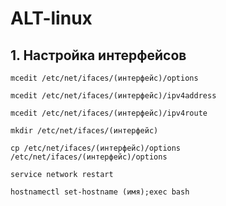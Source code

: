 # ALT-linux
## 1. Настройка интерфейсов
```
mcedit /etc/net/ifaces/(интерфейс)/options
```
```
mcedit /etc/net/ifaces/(интерфейс)/ipv4address
```
```
mcedit /etc/net/ifaces/(интерфейс)/ipv4route
```
```
mkdir /etc/net/ifaces/(интерфейс)
```
```
cp /etc/net/ifaces/(интерфейс)/options /etc/net/ifaces/(интерфейс)/options
```
```
service network restart
```
```
hostnamectl set-hostname (имя);exec bash
```
